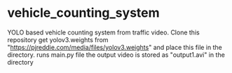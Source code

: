 # vehicle_counting_system
YOLO based vehicle counting system from traffic video.
Clone this repository
get yolov3.weights from  "https://pjreddie.com/media/files/yolov3.weights" and place this file in the directory.
runs main.py file
the output video is stored as "output1.avi" in the directory
